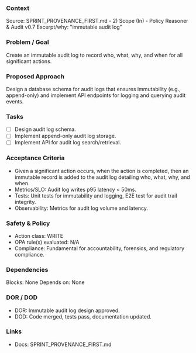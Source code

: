 ### Context
Source: SPRINT_PROVENANCE_FIRST.md - 2) Scope (In) - Policy Reasoner & Audit v0.7
Excerpt/why: "immutable audit log"

### Problem / Goal
Create an immutable audit log to record who, what, why, and when for all significant actions.

### Proposed Approach
Design a database schema for audit logs that ensures immutability (e.g., append-only) and implement API endpoints for logging and querying audit events.

### Tasks
- [ ] Design audit log schema.
- [ ] Implement append-only audit log storage.
- [ ] Implement API for audit log search/retrieval.

### Acceptance Criteria
- Given a significant action occurs, when the action is completed, then an immutable record is added to the audit log detailing who, what, why, and when.
- Metrics/SLO: Audit log writes p95 latency < 50ms.
- Tests: Unit tests for immutability and logging, E2E test for audit trail integrity.
- Observability: Metrics for audit log volume and latency.

### Safety & Policy
- Action class: WRITE
- OPA rule(s) evaluated: N/A
- Compliance: Fundamental for accountability, forensics, and regulatory compliance.

### Dependencies
Blocks: None
Depends on: None

### DOR / DOD
- DOR: Immutable audit log design approved.
- DOD: Code merged, tests pass, documentation updated.

### Links
- Docs: SPRINT_PROVENANCE_FIRST.md
